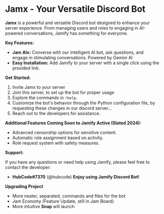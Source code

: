 # Jamx - Your Versatile Discord Bot
**Jamx** is a powerful and versatile Discord bot designed to enhance your server experience. From managing users and roles to engaging in AI-powered conversations, Jamify has something for everyone.

**Key Features:**

* **Jam AIx:** Converse with our intelligent AI bot, ask questions, and engage in stimulating conversations. Powered by Gemini AI
* **Easy Installation:** Add Jamify to your server with a single click using the provided link.

**Get Started:**

1. Invite Jamx to your server
2. Join this server, to set up the bot for proper usage 
3. Explore the commands in `!help`.
4. Customize the bot's behavior through the Python configuration file, by requesting these changes in our discord server...
5. Reach out to the developers for assistance.


**Additional Features Coming Soon to Jamify Active (Slated 2024):**

* Advanced censorship options for sensitive content.
* Automatic role assignment based on activity.
* Role request system with safety measures.

**Support:**

If you have any questions or need help using Jamify, please feel free to contact the developer:

* **HubCode#7370** (@hubcode)
**Enjoy using Jamify Discord Bot!**

**Upgrading Project**
* More neater, separated, commands and files for the bot
* Jam Economy (Feature Update, still in Jam Board)
* More intuitive **Snap** will launch

